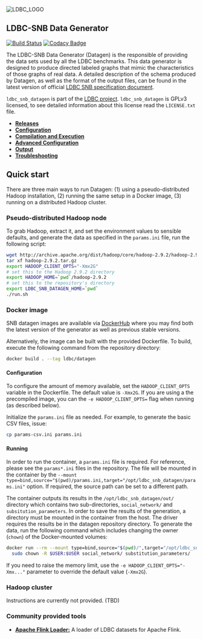 ![LDBC_LOGO](https://raw.githubusercontent.com/wiki/ldbc/ldbc_snb_datagen/images/ldbc-logo.png)

LDBC-SNB Data Generator
----------------------

[![Build Status](https://travis-ci.org/ldbc/ldbc_snb_datagen.svg?branch=master)](https://travis-ci.org/ldbc/ldbc_snb_datagen)
[![Codacy Badge](https://api.codacy.com/project/badge/Grade/5b0c677c9c4c4de3b6af15f118c9212c)](https://www.codacy.com/app/ArnauPrat/ldbc_snb_datagen?utm_source=github.com&amp;utm_medium=referral&amp;utm_content=ldbc/ldbc_snb_datagen&amp;utm_campaign=Badge_Grade)

The LDBC-SNB Data Generator (Datagen) is the responsible of providing the data sets used by all the LDBC benchmarks. This data generator is designed to produce directed labeled graphs that mimic the characteristics of those graphs of real data. A detailed description of the schema produced by Datagen, as well as the format of the output files, can be found in the latest version of official [LDBC SNB specification document](https://github.com/ldbc/ldbc_snb_docs).


`ldbc_snb_datagen` is part of the [LDBC project](http://www.ldbcouncil.org/).
`ldbc_snb_datagen` is GPLv3 licensed, to see detailed information about this license read the `LICENSE.txt` file.

* **[Releases](https://github.com/ldbc/ldbc_snb_datagen/releases)**
* **[Configuration](https://github.com/ldbc/ldbc_snb_datagen/wiki/Configuration)**
* **[Compilation and Execution](https://github.com/ldbc/ldbc_snb_datagen/wiki/Compilation_Execution)**
* **[Advanced Configuration](https://github.com/ldbc/ldbc_snb_datagen/wiki/Advanced_Configuration)**
* **[Output](https://github.com/ldbc/ldbc_snb_datagen/wiki/Data-Output)**
* **[Troubleshooting](https://github.com/ldbc/ldbc_snb_datagen/wiki/Troubleshooting)**

## Quick start

There are three main ways to run Datagen:
(1) using a pseudo-distributed Hadoop installation,
(2) running the same setup in a Docker image,
(3) running on a distributed Hadoop cluster.

### Pseudo-distributed Hadoop node

To grab Hadoop, extract it, and set the environment values to sensible defaults, and generate the data as specified in the `params.ini` file, run the following script:

```bash
wget http://archive.apache.org/dist/hadoop/core/hadoop-2.9.2/hadoop-2.9.2.tar.gz
tar xf hadoop-2.9.2.tar.gz
export HADOOP_CLIENT_OPTS="-Xmx2G"
# set this to the Hadoop 2.9.2 directory
export HADOOP_HOME=`pwd`/hadoop-2.9.2
# set this to the repository's directory
export LDBC_SNB_DATAGEN_HOME=`pwd`
./run.sh
```

### Docker image
SNB datagen images are available via [DockerHub](https://hub.docker.com/r/ldbc/datagen/) where you may find both the latest version of the generator as well as previous stable versions. 

Alternatively, the image can be built with the provided Dockerfile. To build, execute the following command from the repository directory:

```bash
docker build . --tag ldbc/datagen
```

#### Configuration

To configure the amount of memory available, set the `HADOOP_CLIENT_OPTS` variable in the Dockerfile. The default value is `-Xmx2G`. If you are using a the precompiled image, you can the `-e HADOOP_CLIENT_OPTS=` flag when running (as described below).

Initialize the `params.ini` file as needed. For example, to generate the basic CSV files, issue:

```bash
cp params-csv.ini params.ini
```

#### Running

In order to run the container, a `params.ini` file is required. For reference, please see the `params*.ini` files in the repository. The file will be mounted in the container by the `--mount type=bind,source="$(pwd)/params.ini,target="/opt/ldbc_snb_datagen/params.ini"` option. If required, the source path can be set to a different path.

The container outputs its results in the `/opt/ldbc_snb_datagen/out/` directory which contains two sub-directories, `social_network/` and `subsitution_parameters`. In order to save the results of the generation, a directory must be mounted in the container from the host. The driver requires the results be in the datagen repository directory. To generate the data, run the following command which includes changing the owner (`chown`) of the Docker-mounted volumes:

```bash
docker run --rm --mount type=bind,source="$(pwd)/",target="/opt/ldbc_snb_datagen/out" --mount type=bind,source="$(pwd)/params.ini",target="/opt/ldbc_snb_datagen/params.ini" ldbc/datagen && \
  sudo chown -R $USER:$USER social_network/ substitution_parameters/
```

If you need to raise the memory limit, use the `-e HADOOP_CLIENT_OPTS="-Xmx..."` parameter to override the default value (`-Xmx2G`).

### Hadoop cluster

Instructions are currently not provided. (TBD)

### Community provided tools

* **[Apache Flink Loader:](https://github.com/s1ck/ldbc-flink-import)** A loader of LDBC datasets for Apache Flink.
